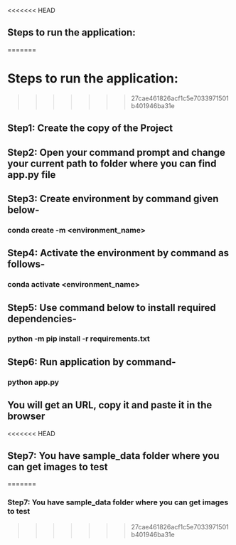 <<<<<<< HEAD
## Steps to run the application:
=======
# Steps to run the application:
>>>>>>> 27cae461826acf1c5e7033971501b401946ba31e
## Step1: Create the copy of the Project
## Step2: Open your command prompt and change your current path to folder where you can find app.py file
## Step3: Create environment by command given below-
### conda create -m <environment_name>
## Step4: Activate the environment by command as follows-
### conda activate <environment_name>
## Step5: Use command below to  install required dependencies-
### python -m pip install -r requirements.txt
## Step6: Run application by command-
### python app.py
## You will get an URL, copy it and paste it in the browser
<<<<<<< HEAD
## Step7: You have sample_data folder where you can get images to test
=======
### Step7: You have sample_data folder where you can get images to test
>>>>>>> 27cae461826acf1c5e7033971501b401946ba31e
